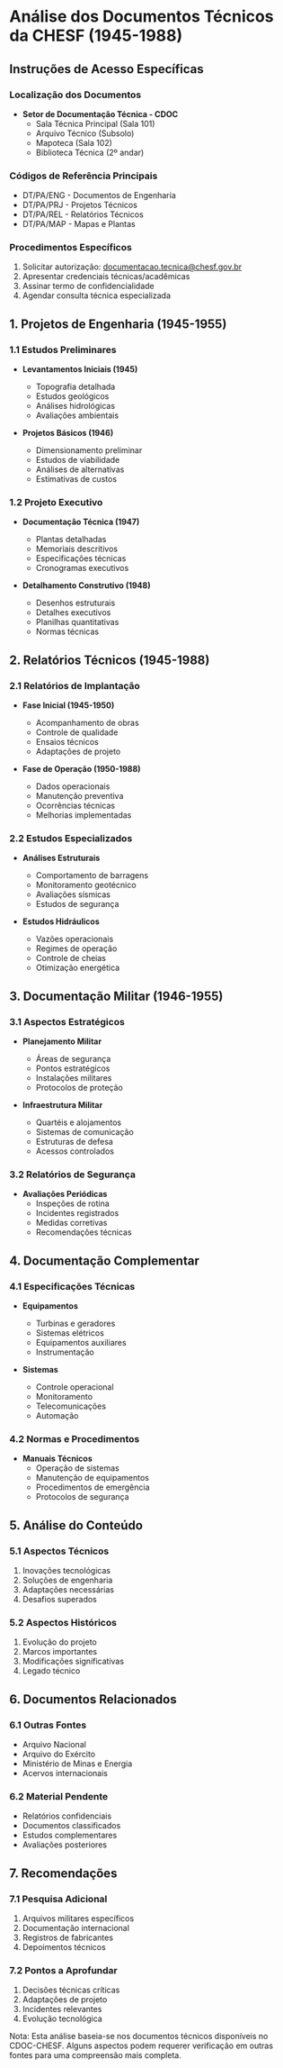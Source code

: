 # Análise dos Documentos Técnicos da CHESF (1945-1988)

## Instruções de Acesso Específicas

### Localização dos Documentos
- **Setor de Documentação Técnica - CDOC**
  * Sala Técnica Principal (Sala 101)
  * Arquivo Técnico (Subsolo)
  * Mapoteca (Sala 102)
  * Biblioteca Técnica (2º andar)

### Códigos de Referência Principais
- DT/PA/ENG - Documentos de Engenharia
- DT/PA/PRJ - Projetos Técnicos
- DT/PA/REL - Relatórios Técnicos
- DT/PA/MAP - Mapas e Plantas

### Procedimentos Específicos
1. Solicitar autorização: documentacao.tecnica@chesf.gov.br
2. Apresentar credenciais técnicas/acadêmicas
3. Assinar termo de confidencialidade
4. Agendar consulta técnica especializada

## 1. Projetos de Engenharia (1945-1955)

### 1.1 Estudos Preliminares
- **Levantamentos Iniciais (1945)**
  * Topografia detalhada
  * Estudos geológicos
  * Análises hidrológicas
  * Avaliações ambientais

- **Projetos Básicos (1946)**
  * Dimensionamento preliminar
  * Estudos de viabilidade
  * Análises de alternativas
  * Estimativas de custos

### 1.2 Projeto Executivo
- **Documentação Técnica (1947)**
  * Plantas detalhadas
  * Memoriais descritivos
  * Especificações técnicas
  * Cronogramas executivos

- **Detalhamento Construtivo (1948)**
  * Desenhos estruturais
  * Detalhes executivos
  * Planilhas quantitativas
  * Normas técnicas

## 2. Relatórios Técnicos (1945-1988)

### 2.1 Relatórios de Implantação
- **Fase Inicial (1945-1950)**
  * Acompanhamento de obras
  * Controle de qualidade
  * Ensaios técnicos
  * Adaptações de projeto

- **Fase de Operação (1950-1988)**
  * Dados operacionais
  * Manutenção preventiva
  * Ocorrências técnicas
  * Melhorias implementadas

### 2.2 Estudos Especializados
- **Análises Estruturais**
  * Comportamento de barragens
  * Monitoramento geotécnico
  * Avaliações sísmicas
  * Estudos de segurança

- **Estudos Hidráulicos**
  * Vazões operacionais
  * Regimes de operação
  * Controle de cheias
  * Otimização energética

## 3. Documentação Militar (1946-1955)

### 3.1 Aspectos Estratégicos
- **Planejamento Militar**
  * Áreas de segurança
  * Pontos estratégicos
  * Instalações militares
  * Protocolos de proteção

- **Infraestrutura Militar**
  * Quartéis e alojamentos
  * Sistemas de comunicação
  * Estruturas de defesa
  * Acessos controlados

### 3.2 Relatórios de Segurança
- **Avaliações Periódicas**
  * Inspeções de rotina
  * Incidentes registrados
  * Medidas corretivas
  * Recomendações técnicas

## 4. Documentação Complementar

### 4.1 Especificações Técnicas
- **Equipamentos**
  * Turbinas e geradores
  * Sistemas elétricos
  * Equipamentos auxiliares
  * Instrumentação

- **Sistemas**
  * Controle operacional
  * Monitoramento
  * Telecomunicações
  * Automação

### 4.2 Normas e Procedimentos
- **Manuais Técnicos**
  * Operação de sistemas
  * Manutenção de equipamentos
  * Procedimentos de emergência
  * Protocolos de segurança

## 5. Análise do Conteúdo

### 5.1 Aspectos Técnicos
1. Inovações tecnológicas
2. Soluções de engenharia
3. Adaptações necessárias
4. Desafios superados

### 5.2 Aspectos Históricos
1. Evolução do projeto
2. Marcos importantes
3. Modificações significativas
4. Legado técnico

## 6. Documentos Relacionados

### 6.1 Outras Fontes
- Arquivo Nacional
- Arquivo do Exército
- Ministério de Minas e Energia
- Acervos internacionais

### 6.2 Material Pendente
- Relatórios confidenciais
- Documentos classificados
- Estudos complementares
- Avaliações posteriores

## 7. Recomendações

### 7.1 Pesquisa Adicional
1. Arquivos militares específicos
2. Documentação internacional
3. Registros de fabricantes
4. Depoimentos técnicos

### 7.2 Pontos a Aprofundar
1. Decisões técnicas críticas
2. Adaptações de projeto
3. Incidentes relevantes
4. Evolução tecnológica

Nota: Esta análise baseia-se nos documentos técnicos disponíveis no CDOC-CHESF. Alguns aspectos podem requerer verificação em outras fontes para uma compreensão mais completa. 
